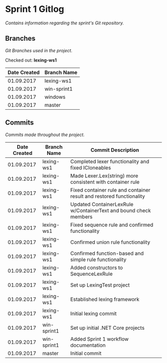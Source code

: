 # Sprint 1 Gitlog

_Contains information regarding the sprint's Git repository._

## Branches

_Git Branches used in the project._

Checked out: **lexing-ws1**

| Date Created | Branch Name |
| ------------ | ----------- |
| 01.09.2017   | lexing-ws1  |
| 01.09.2017   | win-sprint1 |
| 01.09.2017   | windows     |
| 01.09.2017   | master      |

## Commits

_Commits made throughout the project._

| Date Created | Branch Name | Commit Description |
| ------------ | ----------- | ------------------ |
| 01.09.2017   | lexing-ws1  | Completed lexer functionality and fixed ICloneables |
| 01.09.2017   | lexing-ws1  | Made Lexer.Lex(string) more consistent with container rule |
| 01.09.2017   | lexing-ws1  | Fixed container rule and container result and restored functionality |
| 01.09.2017   | lexing-ws1  | Updated ContainerLexRule w/ContainerText and bound check members |
| 01.09.2017   | lexing-ws1  | Fixed sequence rule and confirmed functionality |
| 01.09.2017   | lexing-ws1  | Confirmed union rule functionality |
| 01.09.2017   | lexing-ws1  | Confirmed function-based and simple rule functionality |
| 01.09.2017   | lexing-ws1  | Added constructors to SequenceLexRule |
| 01.09.2017   | lexing-ws1  | Set up LexingTest project |
| 01.09.2017   | lexing-ws1  | Established lexing framework |
| 01.09.2017   | lexing-ws1  | Initial lexing commit |
| 01.09.2017   | win-sprint1 | Set up initial .NET Core projects |
| 01.09.2017   | win-sprint1 | Added Sprint 1 workflow documentation |
| 01.09.2017   | master      | Initial commit |